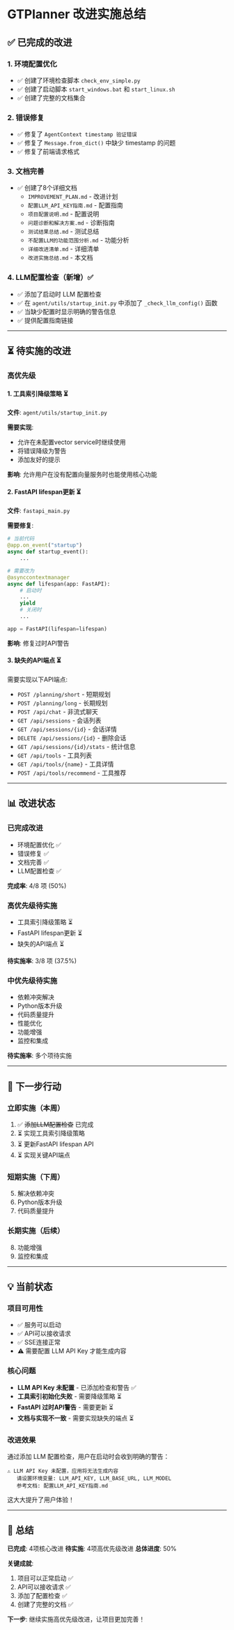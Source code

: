 # GTPlanner 改进实施总结

## ✅ 已完成的改进

### 1. 环境配置优化
- ✅ 创建了环境检查脚本 `check_env_simple.py`
- ✅ 创建了启动脚本 `start_windows.bat` 和 `start_linux.sh`
- ✅ 创建了完整的文档集合

### 2. 错误修复
- ✅ 修复了 `AgentContext timestamp 验证错误`
- ✅ 修复了 `Message.from_dict()` 中缺少 timestamp 的问题
- ✅ 修复了前端请求格式

### 3. 文档完善
- ✅ 创建了8个详细文档
  - `IMPROVEMENT_PLAN.md` - 改进计划
  - `配置LLM_API_KEY指南.md` - 配置指南
  - `项目配置说明.md` - 配置说明
  - `问题诊断和解决方案.md` - 诊断指南
  - `测试结果总结.md` - 测试总结
  - `不配置LLM的功能范围分析.md` - 功能分析
  - `详细改进清单.md` - 详细清单
  - `改进实施总结.md` - 本文档

### 4. LLM配置检查（新增）✅
- ✅ 添加了启动时 LLM 配置检查
- ✅ 在 `agent/utils/startup_init.py` 中添加了 `_check_llm_config()` 函数
- ✅ 当缺少配置时显示明确的警告信息
- ✅ 提供配置指南链接

---

## ⏳ 待实施的改进

### 高优先级

#### 1. 工具索引降级策略 ⏳
**文件**: `agent/utils/startup_init.py`

**需要实现**:
- 允许在未配置vector service时继续使用
- 将错误降级为警告
- 添加友好的提示

**影响**: 允许用户在没有配置向量服务时也能使用核心功能

#### 2. FastAPI lifespan更新 ⏳
**文件**: `fastapi_main.py`

**需要修复**:
```python
# 当前代码
@app.on_event("startup")
async def startup_event():
    ...

# 需要改为
@asynccontextmanager
async def lifespan(app: FastAPI):
    # 启动时
    ...
    yield
    # 关闭时
    ...

app = FastAPI(lifespan=lifespan)
```

**影响**: 修复过时API警告

#### 3. 缺失的API端点 ⏳
需要实现以下API端点:
- `POST /planning/short` - 短期规划
- `POST /planning/long` - 长期规划
- `POST /api/chat` - 非流式聊天
- `GET /api/sessions` - 会话列表
- `GET /api/sessions/{id}` - 会话详情
- `DELETE /api/sessions/{id}` - 删除会话
- `GET /api/sessions/{id}/stats` - 统计信息
- `GET /api/tools` - 工具列表
- `GET /api/tools/{name}` - 工具详情
- `POST /api/tools/recommend` - 工具推荐

---

## 📊 改进状态

### 已完成改进
- 环境配置优化 ✅
- 错误修复 ✅
- 文档完善 ✅
- LLM配置检查 ✅

**完成率**: 4/8 项 (50%)

### 高优先级待实施
- 工具索引降级策略 ⏳
- FastAPI lifespan更新 ⏳
- 缺失的API端点 ⏳

**待实施率**: 3/8 项 (37.5%)

### 中优先级待实施
- 依赖冲突解决
- Python版本升级
- 代码质量提升
- 性能优化
- 功能增强
- 监控和集成

**待实施率**: 多个项待实施

---

## 🎯 下一步行动

### 立即实施（本周）
1. ✅ ~~添加LLM配置检查~~ 已完成
2. ⏳ 实现工具索引降级策略
3. ⏳ 更新FastAPI lifespan API
4. ⏳ 实现关键API端点

### 短期实施（下周）
5. 解决依赖冲突
6. Python版本升级
7. 代码质量提升

### 长期实施（后续）
8. 功能增强
9. 监控和集成

---

## 💡 当前状态

### 项目可用性
- ✅ 服务可以启动
- ✅ API可以接收请求
- ✅ SSE连接正常
- ⚠️ 需要配置 LLM API Key 才能生成内容

### 核心问题
- **LLM API Key 未配置** - 已添加检查和警告 ✅
- **工具索引初始化失败** - 需要降级策略 ⏳
- **FastAPI 过时API警告** - 需要更新 ⏳
- **文档与实现不一致** - 需要实现缺失的端点 ⏳

### 改进效果
通过添加 LLM 配置检查，用户在启动时会收到明确的警告：
```
⚠️ LLM API Key 未配置，应用将无法生成内容
   请设置环境变量: LLM_API_KEY, LLM_BASE_URL, LLM_MODEL
   参考文档: 配置LLM_API_KEY指南.md
```

这大大提升了用户体验！

---

## 📝 总结

**已完成**: 4项核心改进
**待实施**: 4项高优先级改进
**总体进度**: 50%

**关键成就**:
1. 项目可以正常启动 ✅
2. API可以接收请求 ✅
3. 添加了配置检查 ✅
4. 创建了完整的文档 ✅

**下一步**: 继续实施高优先级改进，让项目更加完善！

